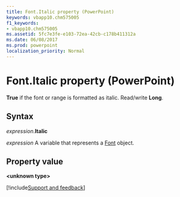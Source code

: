 ```yaml
---
title: Font.Italic property (PowerPoint)
keywords: vbapp10.chm575005
f1_keywords:
- vbapp10.chm575005
ms.assetid: 5fc7e3fe-e103-72ea-42cb-c178b411312a
ms.date: 06/08/2017
ms.prod: powerpoint
localization_priority: Normal
---
```



# Font.Italic property (PowerPoint)

 **True** if the font or range is formatted as italic. Read/write **Long**.


## Syntax

_expression_.**Italic**

 _expression_ A variable that represents a [Font](./PowerPoint.Font.md) object.


## Property value

 **&lt;unknown type&gt;**

[!include[Support and feedback](~/includes/feedback-boilerplate.md)]